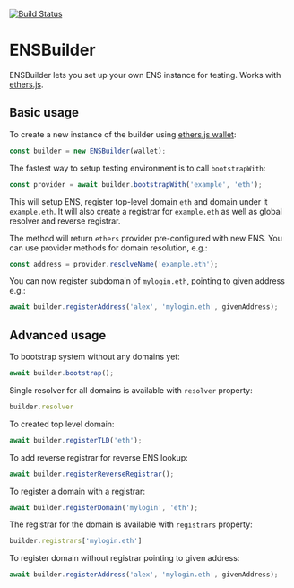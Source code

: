 [![Build Status](https://travis-ci.org/EthWorks/ENSBuilder.svg?branch=master)](https://travis-ci.org/EthWorks/ENSBuilder)

# ENSBuilder

ENSBuilder lets you set up your own ENS instance for testing. Works with [ethers.js](https://github.com/ethers-io/ethers.js/).

## Basic usage

To create a new instance of the builder using [ethers.js wallet](https://docs.ethers.io/ethers.js/html/api-wallet.html):
```js
const builder = new ENSBuilder(wallet);
```

The fastest way to setup testing environment is to call `bootstrapWith`:
```js
const provider = await builder.bootstrapWith('example', 'eth');
```

This will setup ENS, register top-level domain `eth` and domain under it `example.eth`.
It will also create a registrar for `example.eth` as well as global resolver and reverse registrar.

The method will return `ethers` provider pre-configured with new ENS.
You can use provider methods for domain resolution, e.g.:
```js
const address = provider.resolveName('example.eth');
```

You can now register subdomain of `mylogin.eth`, pointing to given address e.g.:
```js
await builder.registerAddress('alex', 'mylogin.eth', givenAddress);
```


## Advanced usage
To bootstrap system without any domains yet:
```js
await builder.bootstrap();
```

Single resolver for all domains is available with `resolver` property:
```js
builder.resolver
```

To created top level domain:
```js
await builder.registerTLD('eth');
```

To add reverse registrar for reverse ENS lookup:
```js
await builder.registerReverseRegistrar();
```

To register a domain with a registrar:
```js
await builder.registerDomain('mylogin', 'eth');
```

The registrar for the domain is available with `registrars` property:
```js
builder.registrars['mylogin.eth']
```

To register domain without registrar pointing to given address:
```js
await builder.registerAddress('alex', 'mylogin.eth', givenAddress);
```

